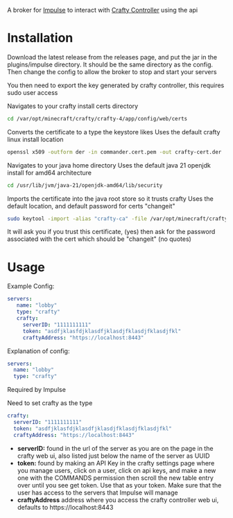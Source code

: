 A broker for [Impulse](https://github.com/Arson-Club/Impulse) to interact with [Crafty Controller](https://gitlab.com/crafty-controller/crafty-4) using the api

<h1>Installation</h1>
Download the latest release from the releases page, and put the jar in the plugins/impulse directory. It should be the same directory as the config. Then change the config to allow the broker to stop and start your servers

You then need to export the key generated by crafty controller, this requires sudo user access



Navigates to your crafty install certs directory
```bash
cd /var/opt/minecraft/crafty/crafty-4/app/config/web/certs
```

Converts the certificate to a type the keystore likes
Uses the default crafty linux install location
```bash
openssl x509 -outform der -in commander.cert.pem -out crafty-cert.der
```

Navigates to your java home directory
Uses the default java 21 openjdk install for amd64 architecture
```bash
cd /usr/lib/jvm/java-21/openjdk-amd64/lib/security
```

Imports the certificate into the java root store so it trusts crafty 
Uses the default location, and default password for certs "changeit"
```bash
sudo keytool -import -alias "crafty-ca" -file /var/opt/minecraft/crafty/crafty-4/app/config/web/certs/crafty-cert.der -keystore cacerts -storepass changeit -noprompt
```
It will ask you if you trust this certificate, (yes) then ask for the password associated with the cert which should be "changeit" (no quotes)

<h1>Usage</h1>

Example Config:
```yaml
servers: 
   name: "lobby"
   type: "crafty"
   crafty:
     serverID: "1111111111"
     token: "asdfjklasfdjklasdfjklasdjfklasdjfklasdjfkl"
     craftyAddress: "https://localhost:8443"
```
</p>
Explanation of config:

```yaml
servers:
  name: "lobby"
  type: "crafty"
```
Required by Impulse

Need to set crafty as the type

```yaml
crafty:
  serverID: "1111111111"
  token: "asdfjklasfdjklasdfjklasdjfklasdjfklasdjfkl"
  craftyAddress: "https://localhost:8443"
```
<ul>
  <li><b>serverID:</b> found in the url of the server as you are on the page in the crafty web ui, also listed just below the name of the server as UUID</li>
  <li><b>token:</b> found by making an API Key in the crafty settings page where you manage users, click on a user, click on api keys, and make a new one with the COMMANDS permission then scroll the new table entry over until you see get token. Use that as your token. Make sure that the user has access to the servers that Impulse will manage</li>
  <li><b>craftyAddress</b> address where you access the crafty controller web ui, defaults to https://localhost:8443</li>
</ul>
